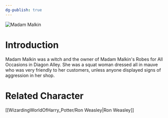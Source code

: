```yaml
---
dg-publish: true
---
```

![Madam Malkin](http://rxbg5ysja.bkt.gdipper.com/Madam_Malkin.png)
# Introduction
Madam Malkin was a witch and the owner of Madam Malkin's Robes for All Occasions in Diagon Alley. She was a squat woman dressed all in mauve who was very friendly to her customers, unless anyone displayed signs of aggression in her shop.

# Related Character
[[WizardingWorldOfHarry_Potter/Ron Weasley\|Ron Weasley]]
